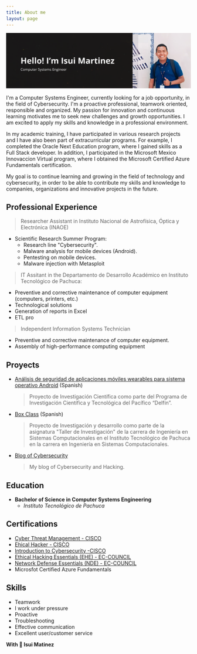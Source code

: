 ```yaml
---
title: About me
layout: page
---
```

![Banner](/assets/about_me_banner.png)

I'm a Computer Systems Engineer, currently looking for a job opportunity, in the field of Cybersecurity. I'm a proactive professional, teamwork oriented, responsible and organized. My passion for innovation and continuous learning motivates me to seek new challenges and growth opportunities. I am excited to apply my skills and knowledge in a professional environment.   

In my academic training, I have participated in various research projects and I have also been part of extracurricular programs. For example, I completed the Oracle Next Education program, where I gained skills as a Full Stack developer. In addition, I participated in the Microsoft Mexico Innovaccion Virtual program, where I obtained the Microsoft Certified Azure Fundamentals certification.  

My goal is to continue learning and growing in the field of technology and cybersecurity, in order to be able to contribute my skills and knowledge to companies, organizations and innovative projects in the future.  


## Professional Experience
> Researcher Assistant in Instituto Nacional de Astrofísica, Óptica y Electrónica (INAOE)
  - Scientific Research Summer Program:
    - Research line "Cybersecurity".
    - Malware analysis for mobile devices (Android).
    - Pentesting on mobile devices.
    - Malware injection with Metasploit
   
> IT Assitant in the Departamento de Desarrollo Académico en Instituto Tecnológico de Pachuca:
  * Preventive and corrective maintenance of computer equipment (computers, printers, etc.)
  * Technological solutions
  * Generation of reports in Excel
  * ETL pro

> Independent Information Systems Technician
  * Preventive and corrective maintenance of computer equipment.
  * Assembly of high-performance computing equipment


## Proyects
- [Análisis de seguridad de aplicaciones móviles wearables para sistema operativo Android](https://github.com/IsuiLugo/Verano-Cientifico-Delfin-INAOE-CCC-TECNM_PACHUCA) (Spanish)
  > Proyecto de Investigación Científica como parte del Programa de Investigación Científica y Tecnológica del Pacífico “Delfín”.

- [Box Class](https://www.boxclass.net) (Spanish)
  > Proyecto de Investigación y desarrollo como parte de la asignatura "Taller de Investigación" de la carrera de Ingeniería en Sistemas Computacionales en el Instituto Tecnológico de Pachuca en la carrera en Ingeniería en Sistemas Computacionales.

- [Blog of Cybersecurity](https://l19200205.wixsite.com/cybersecdevadvance/blog)
  > My blog of Cybersecurity and Hacking.

## Education

- **Bachelor of Science in Computer Systems Engineering**
  - *Instituto Tecnológico de Pachuca*


## Certifications
* [Cyber Threat Management - CISCO](https://www.credly.com/badges/9cd81d56-413f-40a7-90dc-ad4ad2fe1126/linked_in_profile)
* [Ehical Hacker - CISCO](https://www.credly.com/badges/f1f850ab-1dca-49eb-afaa-1ef63310b5f2/linked_in_profile)
* [Introduction to Cybersecurity -CISCO](https://www.credly.com/badges/02a23cd3-e950-4ef1-8392-7e3cfe66d952/linked_in_profile)
* [Ethical Hacking Essentials (EHE) - EC-COUNCIL](https://codered.eccouncil.org/certificate/9a7e0ba6-1f77-434f-81ec-c4ae1643f3a9?logged=false)
* [Network Defense Essentials (NDE) - EC-COUNCIL](https://codered.eccouncil.org/certificate/2a034f7d-bde4-4046-9d98-f462219a5bd6?logged=false)
* Microsfot Certified Azure Fundamentals

## Skills
* Teamwork
* I work under pressure
* Proactive
* Troubleshooting
* Effective communication
* Excellent user/customer service


**With 💙 Isui Matinez**
